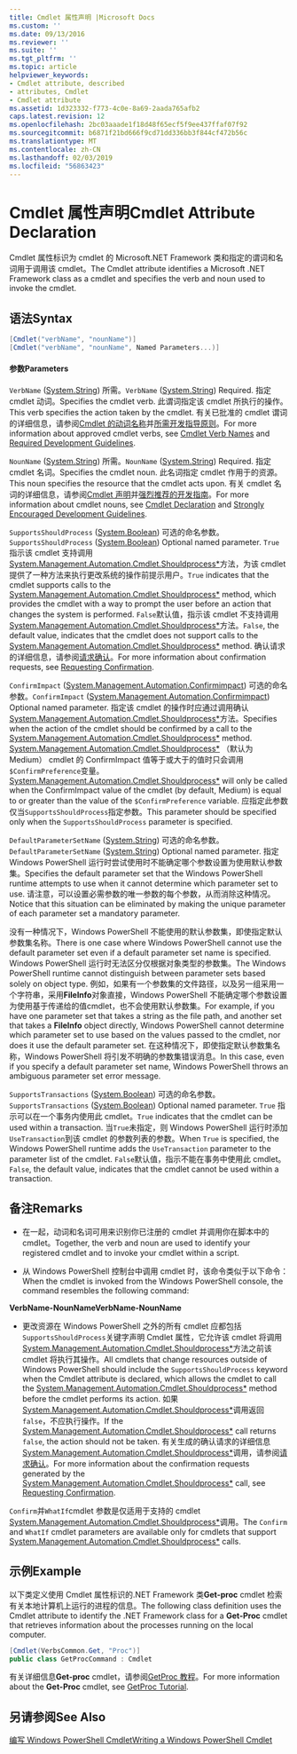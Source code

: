```yaml
---
title: Cmdlet 属性声明 |Microsoft Docs
ms.custom: ''
ms.date: 09/13/2016
ms.reviewer: ''
ms.suite: ''
ms.tgt_pltfrm: ''
ms.topic: article
helpviewer_keywords:
- Cmdlet attribute, described
- attributes, Cmdlet
- Cmdlet attribute
ms.assetid: 1d323332-f773-4c0e-8a69-2aada765afb2
caps.latest.revision: 12
ms.openlocfilehash: 2bc03aaade1f18d48f65ecf5f9ee437ffaf07f92
ms.sourcegitcommit: b6871f21bd666f9cd71dd336bb3f844cf472b56c
ms.translationtype: MT
ms.contentlocale: zh-CN
ms.lasthandoff: 02/03/2019
ms.locfileid: "56863423"
---
```

# <a name="cmdlet-attribute-declaration"></a><span data-ttu-id="ff215-102">Cmdlet 属性声明</span><span class="sxs-lookup"><span data-stu-id="ff215-102">Cmdlet Attribute Declaration</span></span>

<span data-ttu-id="ff215-103">Cmdlet 属性标识为 cmdlet 的 Microsoft.NET Framework 类和指定的谓词和名词用于调用该 cmdlet。</span><span class="sxs-lookup"><span data-stu-id="ff215-103">The Cmdlet attribute identifies a Microsoft .NET Framework class as a cmdlet and specifies the verb and noun used to invoke the cmdlet.</span></span>

## <a name="syntax"></a><span data-ttu-id="ff215-104">语法</span><span class="sxs-lookup"><span data-stu-id="ff215-104">Syntax</span></span>

```csharp
[Cmdlet("verbName", "nounName")]
[Cmdlet("verbName", "nounName", Named Parameters...)]
```

#### <a name="parameters"></a><span data-ttu-id="ff215-105">参数</span><span class="sxs-lookup"><span data-stu-id="ff215-105">Parameters</span></span>

<span data-ttu-id="ff215-106">`VerbName` ([System.String](/dotnet/api/System.String)) 所需。</span><span class="sxs-lookup"><span data-stu-id="ff215-106">`VerbName` ([System.String](/dotnet/api/System.String)) Required.</span></span> <span data-ttu-id="ff215-107">指定 cmdlet 动词。</span><span class="sxs-lookup"><span data-stu-id="ff215-107">Specifies the cmdlet verb.</span></span> <span data-ttu-id="ff215-108">此谓词指定该 cmdlet 所执行的操作。</span><span class="sxs-lookup"><span data-stu-id="ff215-108">This verb specifies the action taken by the cmdlet.</span></span> <span data-ttu-id="ff215-109">有关已批准的 cmdlet 谓词的详细信息，请参阅[Cmdlet 的动词名称](./approved-verbs-for-windows-powershell-commands.md)并[所需开发指导原则](./required-development-guidelines.md)。</span><span class="sxs-lookup"><span data-stu-id="ff215-109">For more information about approved cmdlet verbs, see [Cmdlet Verb Names](./approved-verbs-for-windows-powershell-commands.md) and [Required Development Guidelines](./required-development-guidelines.md).</span></span>

<span data-ttu-id="ff215-110">`NounName` ([System.String](/dotnet/api/System.String)) 所需。</span><span class="sxs-lookup"><span data-stu-id="ff215-110">`NounName` ([System.String](/dotnet/api/System.String)) Required.</span></span> <span data-ttu-id="ff215-111">指定 cmdlet 名词。</span><span class="sxs-lookup"><span data-stu-id="ff215-111">Specifies the cmdlet noun.</span></span> <span data-ttu-id="ff215-112">此名词指定 cmdlet 作用于的资源。</span><span class="sxs-lookup"><span data-stu-id="ff215-112">This noun specifies the resource that the cmdlet acts upon.</span></span> <span data-ttu-id="ff215-113">有关 cmdlet 名词的详细信息，请参阅[Cmdlet 声明](./cmdlet-class-declaration.md)并[强烈推荐的开发指南](./strongly-encouraged-development-guidelines.md)。</span><span class="sxs-lookup"><span data-stu-id="ff215-113">For more information about cmdlet nouns, see [Cmdlet Declaration](./cmdlet-class-declaration.md) and [Strongly Encouraged Development Guidelines](./strongly-encouraged-development-guidelines.md).</span></span>

<span data-ttu-id="ff215-114">`SupportsShouldProcess` ([System.Boolean](/dotnet/api/System.Boolean)) 可选的命名参数。</span><span class="sxs-lookup"><span data-stu-id="ff215-114">`SupportsShouldProcess` ([System.Boolean](/dotnet/api/System.Boolean)) Optional named parameter.</span></span> <span data-ttu-id="ff215-115">`True` 指示该 cmdlet 支持调用[System.Management.Automation.Cmdlet.Shouldprocess\*](/dotnet/api/System.Management.Automation.Cmdlet.ShouldProcess)方法，为该 cmdlet 提供了一种方法来执行更改系统的操作前提示用户。</span><span class="sxs-lookup"><span data-stu-id="ff215-115">`True` indicates that the cmdlet supports calls to the [System.Management.Automation.Cmdlet.Shouldprocess\*](/dotnet/api/System.Management.Automation.Cmdlet.ShouldProcess) method, which provides the cmdlet with a way to prompt the user before an action that changes the system is performed.</span></span> <span data-ttu-id="ff215-116">`False`默认值，指示该 cmdlet 不支持调用[System.Management.Automation.Cmdlet.Shouldprocess\*](/dotnet/api/System.Management.Automation.Cmdlet.ShouldProcess)方法。</span><span class="sxs-lookup"><span data-stu-id="ff215-116">`False`, the default value, indicates that the cmdlet does not support calls to the [System.Management.Automation.Cmdlet.Shouldprocess\*](/dotnet/api/System.Management.Automation.Cmdlet.ShouldProcess) method.</span></span> <span data-ttu-id="ff215-117">确认请求的详细信息，请参阅[请求确认](./requesting-confirmation-from-cmdlets.md)。</span><span class="sxs-lookup"><span data-stu-id="ff215-117">For more information about confirmation requests, see [Requesting Confirmation](./requesting-confirmation-from-cmdlets.md).</span></span>

<span data-ttu-id="ff215-118">`ConfirmImpact` ([System.Management.Automation.Confirmimpact](/dotnet/api/System.Management.Automation.ConfirmImpact)) 可选的命名参数。</span><span class="sxs-lookup"><span data-stu-id="ff215-118">`ConfirmImpact` ([System.Management.Automation.Confirmimpact](/dotnet/api/System.Management.Automation.ConfirmImpact)) Optional named parameter.</span></span> <span data-ttu-id="ff215-119">指定该 cmdlet 的操作时应通过调用确认[System.Management.Automation.Cmdlet.Shouldprocess\*](/dotnet/api/System.Management.Automation.Cmdlet.ShouldProcess)方法。</span><span class="sxs-lookup"><span data-stu-id="ff215-119">Specifies when the action of the cmdlet should be confirmed by a call to the [System.Management.Automation.Cmdlet.Shouldprocess\*](/dotnet/api/System.Management.Automation.Cmdlet.ShouldProcess) method.</span></span> <span data-ttu-id="ff215-120">[System.Management.Automation.Cmdlet.Shouldprocess\*](/dotnet/api/System.Management.Automation.Cmdlet.ShouldProcess) （默认为 Medium） cmdlet 的 ConfirmImpact 值等于或大于的值时只会调用`$ConfirmPreference`变量。</span><span class="sxs-lookup"><span data-stu-id="ff215-120">[System.Management.Automation.Cmdlet.Shouldprocess\*](/dotnet/api/System.Management.Automation.Cmdlet.ShouldProcess) will only be called when the ConfirmImpact value of the cmdlet (by default, Medium) is equal to or greater than the value of the `$ConfirmPreference` variable.</span></span> <span data-ttu-id="ff215-121">应指定此参数仅当`SupportsShouldProcess`指定参数。</span><span class="sxs-lookup"><span data-stu-id="ff215-121">This parameter should be specified only when the `SupportsShouldProcess` parameter is specified.</span></span>

<span data-ttu-id="ff215-122">`DefaultParameterSetName` ([System.String](/dotnet/api/System.String)) 可选的命名参数。</span><span class="sxs-lookup"><span data-stu-id="ff215-122">`DefaultParameterSetName` ([System.String](/dotnet/api/System.String)) Optional named parameter.</span></span> <span data-ttu-id="ff215-123">指定 Windows PowerShell 运行时尝试使用时不能确定哪个参数设置为使用默认参数集。</span><span class="sxs-lookup"><span data-stu-id="ff215-123">Specifies the default parameter set that the Windows PowerShell runtime attempts to use when it cannot determine which parameter set to use.</span></span> <span data-ttu-id="ff215-124">请注意，可以设置必需参数的唯一参数的每个参数，从而消除这种情况。</span><span class="sxs-lookup"><span data-stu-id="ff215-124">Notice that this situation can be eliminated by making the unique parameter of each parameter set a mandatory parameter.</span></span>

<span data-ttu-id="ff215-125">没有一种情况下，Windows PowerShell 不能使用的默认参数集，即使指定默认参数集名称。</span><span class="sxs-lookup"><span data-stu-id="ff215-125">There is one case where Windows PowerShell cannot use the default parameter set even if a default parameter set name is specified.</span></span> <span data-ttu-id="ff215-126">Windows PowerShell 运行时无法区分仅根据对象类型的参数集。</span><span class="sxs-lookup"><span data-stu-id="ff215-126">The Windows PowerShell runtime cannot distinguish between parameter sets based solely on object type.</span></span> <span data-ttu-id="ff215-127">例如，如果有一个参数集的文件路径，以及另一组采用一个字符串，采用**FileInfo**对象直接，Windows PowerShell 不能确定哪个参数设置为使用基于传递给的值cmdlet，也不会使用默认参数集。</span><span class="sxs-lookup"><span data-stu-id="ff215-127">For example, if you have one parameter set that takes a string as the file path, and another set that takes a **FileInfo** object directly, Windows PowerShell cannot determine which parameter set to use based on the values passed to the cmdlet, nor does it use the default parameter set.</span></span> <span data-ttu-id="ff215-128">在这种情况下，即使指定默认参数集名称，Windows PowerShell 将引发不明确的参数集错误消息。</span><span class="sxs-lookup"><span data-stu-id="ff215-128">In this case, even if you specify a default parameter set name, Windows PowerShell throws an ambiguous parameter set error message.</span></span>

<span data-ttu-id="ff215-129">`SupportsTransactions` ([System.Boolean](/dotnet/api/System.Boolean)) 可选的命名参数。</span><span class="sxs-lookup"><span data-stu-id="ff215-129">`SupportsTransactions` ([System.Boolean](/dotnet/api/System.Boolean)) Optional named parameter.</span></span> <span data-ttu-id="ff215-130">`True` 指示可以在一个事务内使用此 cmdlet。</span><span class="sxs-lookup"><span data-stu-id="ff215-130">`True` indicates that the cmdlet can be used within a transaction.</span></span> <span data-ttu-id="ff215-131">当`True`未指定，则 Windows PowerShell 运行时添加`UseTransaction`到该 cmdlet 的参数列表的参数。</span><span class="sxs-lookup"><span data-stu-id="ff215-131">When `True` is specified, the Windows PowerShell runtime adds the `UseTransaction` parameter to the parameter list of the cmdlet.</span></span> <span data-ttu-id="ff215-132">`False`默认值，指示不能在事务中使用此 cmdlet。</span><span class="sxs-lookup"><span data-stu-id="ff215-132">`False`, the default value, indicates that the cmdlet cannot be used within a transaction.</span></span>

## <a name="remarks"></a><span data-ttu-id="ff215-133">备注</span><span class="sxs-lookup"><span data-stu-id="ff215-133">Remarks</span></span>

- <span data-ttu-id="ff215-134">在一起，动词和名词可用来识别你已注册的 cmdlet 并调用你在脚本中的 cmdlet。</span><span class="sxs-lookup"><span data-stu-id="ff215-134">Together, the verb and noun are used to identify your registered cmdlet and to invoke your cmdlet within a script.</span></span>

- <span data-ttu-id="ff215-135">从 Windows PowerShell 控制台中调用 cmdlet 时，该命令类似于以下命令：</span><span class="sxs-lookup"><span data-stu-id="ff215-135">When the cmdlet is invoked from the Windows PowerShell console, the command resembles the following command:</span></span>

<span data-ttu-id="ff215-136">**VerbName-NounName**</span><span class="sxs-lookup"><span data-stu-id="ff215-136">**VerbName-NounName**</span></span>

- <span data-ttu-id="ff215-137">更改资源在 Windows PowerShell 之外的所有 cmdlet 应都包括`SupportsShouldProcess`关键字声明 Cmdlet 属性，它允许该 cmdlet 将调用[System.Management.Automation.Cmdlet.Shouldprocess\*](/dotnet/api/System.Management.Automation.Cmdlet.ShouldProcess)方法之前该 cmdlet 将执行其操作。</span><span class="sxs-lookup"><span data-stu-id="ff215-137">All cmdlets that change resources outside of Windows PowerShell should include the `SupportsShouldProcess` keyword when the Cmdlet attribute is declared, which allows the cmdlet to call the [System.Management.Automation.Cmdlet.Shouldprocess\*](/dotnet/api/System.Management.Automation.Cmdlet.ShouldProcess) method before the cmdlet performs its action.</span></span> <span data-ttu-id="ff215-138">如果[System.Management.Automation.Cmdlet.Shouldprocess\*](/dotnet/api/System.Management.Automation.Cmdlet.ShouldProcess)调用返回`false`，不应执行操作。</span><span class="sxs-lookup"><span data-stu-id="ff215-138">If the [System.Management.Automation.Cmdlet.Shouldprocess\*](/dotnet/api/System.Management.Automation.Cmdlet.ShouldProcess) call returns `false`, the action should not be taken.</span></span> <span data-ttu-id="ff215-139">有关生成的确认请求的详细信息[System.Management.Automation.Cmdlet.Shouldprocess\*](/dotnet/api/System.Management.Automation.Cmdlet.ShouldProcess)调用，请参阅[请求确认](./requesting-confirmation-from-cmdlets.md)。</span><span class="sxs-lookup"><span data-stu-id="ff215-139">For more information about the confirmation requests generated by the [System.Management.Automation.Cmdlet.Shouldprocess\*](/dotnet/api/System.Management.Automation.Cmdlet.ShouldProcess) call, see [Requesting Confirmation](./requesting-confirmation-from-cmdlets.md).</span></span>

<span data-ttu-id="ff215-140">`Confirm`并`WhatIf`cmdlet 参数是仅适用于支持的 cmdlet [System.Management.Automation.Cmdlet.Shouldprocess\*](/dotnet/api/System.Management.Automation.Cmdlet.ShouldProcess)调用。</span><span class="sxs-lookup"><span data-stu-id="ff215-140">The `Confirm` and `WhatIf` cmdlet parameters are available only for cmdlets that support [System.Management.Automation.Cmdlet.Shouldprocess\*](/dotnet/api/System.Management.Automation.Cmdlet.ShouldProcess) calls.</span></span>

## <a name="example"></a><span data-ttu-id="ff215-141">示例</span><span class="sxs-lookup"><span data-stu-id="ff215-141">Example</span></span>

<span data-ttu-id="ff215-142">以下类定义使用 Cmdlet 属性标识的.NET Framework 类**Get-proc** cmdlet 检索有关本地计算机上运行的进程的信息。</span><span class="sxs-lookup"><span data-stu-id="ff215-142">The following class definition uses the Cmdlet attribute to identify the .NET Framework class for a **Get-Proc** cmdlet that retrieves information about the processes running on the local computer.</span></span>

```csharp
[Cmdlet(VerbsCommon.Get, "Proc")]
public class GetProcCommand : Cmdlet
```

<span data-ttu-id="ff215-143">有关详细信息**Get-proc** cmdlet，请参阅[GetProc 教程](./getproc-tutorial.md)。</span><span class="sxs-lookup"><span data-stu-id="ff215-143">For more information about the **Get-Proc** cmdlet, see [GetProc Tutorial](./getproc-tutorial.md).</span></span>

## <a name="see-also"></a><span data-ttu-id="ff215-144">另请参阅</span><span class="sxs-lookup"><span data-stu-id="ff215-144">See Also</span></span>

[<span data-ttu-id="ff215-145">编写 Windows PowerShell Cmdlet</span><span class="sxs-lookup"><span data-stu-id="ff215-145">Writing a Windows PowerShell Cmdlet</span></span>](./writing-a-windows-powershell-cmdlet.md)
